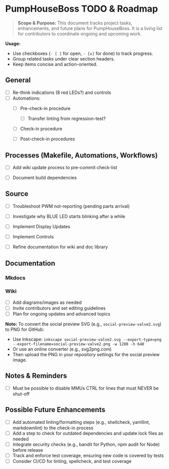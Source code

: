 # PumpHouseBoss TODO & Roadmap

> **Scope & Purpose:**
> This document tracks project tasks, enhancements, and future plans for PumpHouseBoss. It is a living list for contributors to coordinate ongoing and upcoming work.

**Usage:**
- Use checkboxes (`- [ ]` for open, `- [x]` for done) to track progress.
- Group related tasks under clear section headers.
- Keep items concise and action-oriented.


## General
- [ ] Re-think indications (8 red LEDs?) and controls
- [ ] Automations:
  - [ ] Pre-check-in procedure
    - [ ] Transfer linting from regression-test?
  - [ ] Check-in procedure
  - [ ] Post-check-in procedures


## Processes (Makefile, Automations, Workflows)
- [ ] Add wiki update process to pre-commit check-list
- [ ] Document build dependencies


## Source
- [ ] Troubleshoot PWM not-reporting (pending parts arrival)
- [ ] Investigate why BLUE LED starts blinking after a while
- [ ] Implement Display Updates
- [ ] Implement Controls

- [ ] Refine documentation for wiki and doc library
## Documentation


### Mkdocs

### Wiki
- [ ] Add diagrams/images as needed
- [ ] Invite contributors and set editing guidelines
- [ ] Plan for ongoing updates and advanced topics

**Note:** To convert the social preview SVG (e.g., `social-preview-valve2.svg`) to PNG for GitHub:
- Use Inkscape: `inkscape social-preview-valve2.svg --export-type=png --export-filename=social-preview-valve2.png -w 1280 -h 640`
- Or use an online converter (e.g., svg2png.com)
- Then upload the PNG in your repository settings for the social preview image.


## Notes & Reminders
- [ ] Must be possible to disable MMUs CTRL for lines that must NEVER be shut-off


## Possible Future Enhancements
- [ ] Add automated linting/formatting steps (e.g., shellcheck, yamllint, markdownlint) to the check-in process
- [ ] Add a step to check for outdated dependencies and update lock files as needed
- [ ] Integrate security checks (e.g., bandit for Python, npm audit for Node) before release
- [ ] Track and enforce test coverage, ensuring new code is covered by tests
- [ ] Consider CI/CD for linting, spellcheck, and test coverage
